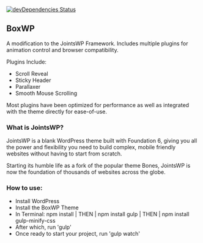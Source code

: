 [![devDependencies Status](https://david-dm.org/zurb/foundation-sites/dev-status.svg)](https://david-dm.org/zurb/foundation-sites?type=dev)

## BoxWP

A modification to the JointsWP Framework. Includes multiple plugins for animation control and browser compatibility.

Plugins Include:
- Scroll Reveal
- Sticky Header
- Parallaxer
- Smooth Mouse Scrolling

Most plugins have been optimized for performance as well as integrated with the theme directly for ease-of-use.

### What is JointsWP?
JointsWP is a blank WordPress theme built with Foundation 6, giving you all the power and flexibility you need to build complex, mobile friendly websites without having to start from scratch.

Starting its humble life as a fork of the popular theme Bones, JointsWP is now the foundation of thousands of websites across the globe.

### How to use:
- Install WordPress
- Install the BoxWP Theme
- In Terminal: npm install | THEN | npm install gulp | THEN | npm install gulp-minify-css
- After which, run 'gulp'
- Once ready to start your project, run 'gulp watch'